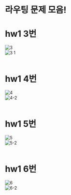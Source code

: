 라우팅 문제 모음!
====

# hw1 3번

![3](https://user-images.githubusercontent.com/71186266/168503497-c117b210-cdfe-48b3-bee9-c407371f0db9.PNG) <br/>
![3 1](https://user-images.githubusercontent.com/71186266/168503503-1fa21104-5aa6-4575-8787-01e8e910020a.PNG) <br/><br/>

 
 # hw1 4번
 
 ![4](https://user-images.githubusercontent.com/71186266/168503567-6af19527-177f-4cc0-97ad-183e3f2a979b.PNG) <br/>
 ![4-2](https://user-images.githubusercontent.com/71186266/168503575-42b553c7-b250-4276-8efc-d8a598d18802.PNG) <br/> <br/>
 
 
 # hw1 5번
 
![5](https://user-images.githubusercontent.com/71186266/168503628-cc71fcbf-35d6-489f-a51b-f917ad05f964.PNG) <br/>
![5-2](https://user-images.githubusercontent.com/71186266/168503634-10783bc3-98ce-43c4-af3d-a5e642599eec.PNG) <br/><br/>
 
 # hw1 6번
 
 ![6](https://user-images.githubusercontent.com/71186266/168503639-9faef295-fff9-4772-af7a-71ee77c1271c.PNG) <br/>
![6-2](https://user-images.githubusercontent.com/71186266/168503642-fce36b84-65b3-483d-a525-5b04c466069b.PNG) <br/><br/>
